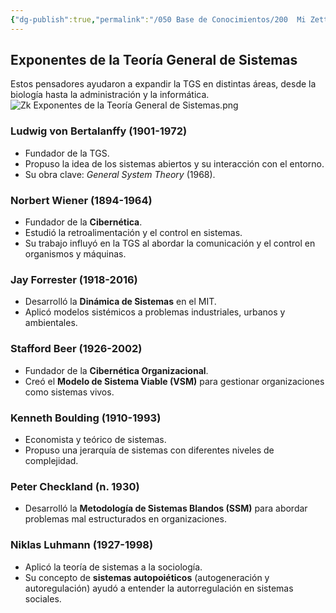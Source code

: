 ```yaml
---
{"dg-publish":true,"permalink":"/050 Base de Conocimientos/200  Mi Zettelkasten/100 Docencia/Org1/2025/Clase 02 Introducción a la Teoría General de Sistemas/Zk Exponentes de la Teoría General de Sistemas/","title":["Exponentes de la Teoría General de Sistemas"],"tags":["exponentes"]}
---
```


## Exponentes de la Teoría General de Sistemas
Estos pensadores ayudaron a expandir la TGS en distintas áreas, desde la biología hasta la administración y la informática.
![Zk Exponentes de la Teoría General de Sistemas.png](/img/user/050%20Base%20de%20Conocimientos/200%20%20Mi%20Zettelkasten/100%20Docencia/Org1/2025/Clase%2002%20Introducci%C3%B3n%20a%20la%20Teor%C3%ADa%20General%20de%20Sistemas/000%20Adjuntos/Zk%20Exponentes%20de%20la%20Teor%C3%ADa%20General%20de%20Sistemas.png)

### Ludwig von Bertalanffy (1901-1972)
- Fundador de la TGS.
- Propuso la idea de los sistemas abiertos y su interacción con el entorno.
- Su obra clave: _General System Theory_ (1968).

### Norbert Wiener (1894-1964)
- Fundador de la **Cibernética**.
- Estudió la retroalimentación y el control en sistemas.
- Su trabajo influyó en la TGS al abordar la comunicación y el control en organismos y máquinas.

### Jay Forrester (1918-2016)
- Desarrolló la **Dinámica de Sistemas** en el MIT.
- Aplicó modelos sistémicos a problemas industriales, urbanos y ambientales.

### Stafford Beer (1926-2002)
- Fundador de la **Cibernética Organizacional**.
- Creó el **Modelo de Sistema Viable (VSM)** para gestionar organizaciones como sistemas vivos.

### Kenneth Boulding (1910-1993)
- Economista y teórico de sistemas.
- Propuso una jerarquía de sistemas con diferentes niveles de complejidad.

### Peter Checkland (n. 1930)
- Desarrolló la **Metodología de Sistemas Blandos (SSM)** para abordar problemas mal estructurados en organizaciones.

### Niklas Luhmann (1927-1998)
- Aplicó la teoría de sistemas a la sociología.
- Su concepto de **sistemas autopoiéticos** (autogeneración y autoregulación) ayudó a entender la autorregulación en sistemas sociales.